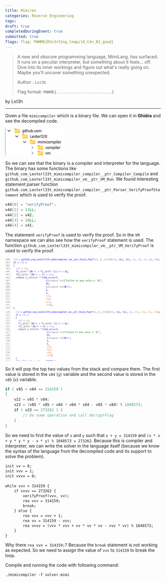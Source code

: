 ```yaml
---
title: Mimirev
categories: Reverse Engineering
tags: 
draft: true
completedDuringEvent: true
submitted: true
flags: flag: PWNME{R3v3rS1ng_Compil0_C4n_B3_good}
---
```

> A new and obscure programming language, MimiLang, has surfaced. It runs on a peculiar interpreter, but something about it feels… off. Dive into its inner workings and figure out what's really going on. Maybe you'll uncover something unexpected.
>
> Author : `Lxt3h`
>
> Flag format: `PWNME{.........................}`

by Lxt3h

---

Given a file `mimicompiler` which is a binary file. We can open it in **Ghidra** and see the decompiled code.

![alt text](image.png)

So we can see that the binary is a compiler and interpreter for the language. The binary has some functions like `github_com_Lexterl33t_mimicompiler_compiler__ptr_Compiler_Compile` and `github_com_Lexterl33t_mimicompiler_vm__ptr_VM_Run`. We found interesting statement parser function `github_com_Lexterl33t_mimicompiler_compiler__ptr_Parser_VerifyProofStatement` which is used to verify the proof.

```c
v44[0] = "verifyProof";
v44[1] = 11LL;
v44[2] = v42;
v44[3] = 28LL;
v44[4] = v41;
```

The statement `verifyProof` is used to verify the proof. So in the `VM` namespace we can also see how the `verifyProof` statement is used. The function `github_com_Lexterl33t_mimicompiler_vm__ptr_VM_VerifyProof` is used to verify the proof.

![alt text](image-1.png)
![alt text](image-2.png)

So it will pop the top two values from the stack and compare them. The first value is stored in the `v84` (`y`) variable and the second value is stored in the `v85` (`x`) variable.

```c
if ( v85 + v84 == 314159 )
{
    v22 = v85 * v84;
    v23 = (v85 * v85 + v84 * v84 * v84 - v85 * v84) % 1048573;
    if ( v23 == 273262 ) {
        // Do some operation and call decryptFlag
    }
}
```

So we need to find the value of `x` and `y` such that `x + y = 314159` and `(x * x + y * y * y - x * y) % 1048573 = 273262`. Because this is compiler and interpreter, we can write the solver in the language itself (because we know the syntax of the language from the decompiled code and its support to solve the problem).

```
init vv = 0;
init vvv = 1;
init vvvv = 0;

while vvv < 314159 {
    if vvvv == 273262 {
        verifyProof(vvv, vv);
        rea vvv = 314159;
        break;
    } else {
        rea vvv = vvv + 1;
        rea vv = 314159 - vvv;
        rea vvvv = (vvv * vvv + vv * vv * vv - vvv * vv) % 1048573;
    }
}
```

Why there `rea vvv = 314159;`? Because the `break` statement is not working as expected. So we need to assign the value of `vvv` to `314159` to break the loop.

Compile and running the code with following command:

```
./mimicompiler -f solver.mimi
```
